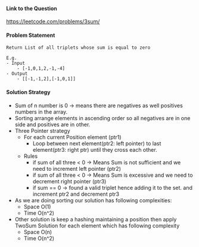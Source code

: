 #### Link to the Question
https://leetcode.com/problems/3sum/

#### Problem Statement
```
Return List of all triplets whose sum is equal to zero

E.g.
- Input
    - [-1,0,1,2,-1,-4]
- Output
    - [[-1,-1,2],[-1,0,1]]
```

#### Solution Strategy
- Sum of n number is 0 -> means there are negatives as well positives numbers in the array.
- Sorting arrange elements in ascending order so all negatives are in one side and positives are in other.
- Three Pointer strategy
  - For each current Position element (ptr1)
    - Loop between next element(ptr2: left pointer) to last element(ptr3: right ptr) until they cross each other.
  - Rules
    - if sum of all three < 0 -> Means Sum is not sufficient and we need to increment left pointer (ptr2)
    - if sum of all three < 0 -> Means Sum is excessive and we need to decrement right pointer (ptr3)
    - if sum == 0 -> found a valid triplet hence adding it to the set. and increment ptr2 and decrement ptr3
- As we are doing sorting our solution has following complexities:
  - Space O(1)
  - Time O(n^2)
- Other solution is keep a hashing maintaining a position then apply TwoSum Solution for each element which has following complexity
  - Space O(n)
  - Time O(n^2)
